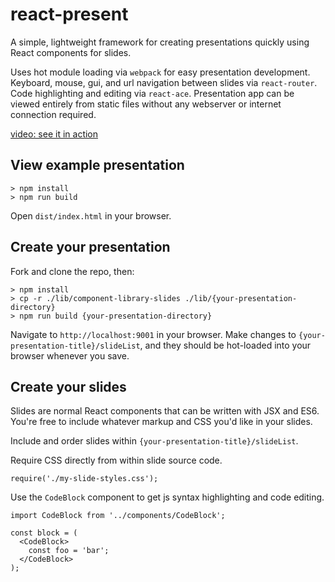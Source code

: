 # react-present

A simple, lightweight framework for creating presentations quickly using React components for slides.

Uses hot module loading via `webpack` for easy presentation development. Keyboard, mouse, gui, and url navigation between slides via `react-router`. Code highlighting and editing via `react-ace`. Presentation app can be viewed entirely from static files without any webserver or internet connection required.

[video: see it in action](https://www.youtube.com/watch?v=nQo0EdHNjto)

## View example presentation

    > npm install
    > npm run build

Open `dist/index.html` in your browser.

## Create your presentation

Fork and clone the repo, then:

    > npm install
    > cp -r ./lib/component-library-slides ./lib/{your-presentation-directory}
    > npm run build {your-presentation-directory}

Navigate to `http://localhost:9001` in your browser. Make changes to `{your-presentation-title}/slideList`, and they should be hot-loaded into your browser whenever you save.

## Create your slides

Slides are normal React components that can be written with JSX and ES6. You're free to include whatever markup and CSS you'd like in your slides.

Include and order slides within `{your-presentation-title}/slideList`.

Require CSS directly from within slide source code.

    require('./my-slide-styles.css');

Use the `CodeBlock` component to get js syntax highlighting and code editing.

    import CodeBlock from '../components/CodeBlock';

    const block = (
      <CodeBlock>
        const foo = 'bar';
      </CodeBlock>
    );
